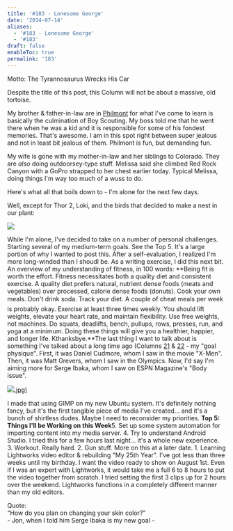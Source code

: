 ```yaml
---
title: '#183 - Lonesome George'
date: '2014-07-14'
aliases:
  - '#183 - Lonesome George'
  - '#183'
draft: false
enableToc: true
permalink: '183'
---
```


Motto: The Tyrannosaurus Wrecks His Car

  
Despite the title of this post, this Column will not be about a massive, old tortoise.

  
My brother & father-in-law are in [Philmont](http://philmontscoutranch.org/About.aspx) for what I've come to learn is basically the culmination of Boy Scouting. My boss told me that he went there when he was a kid and it is responsible for some of his fondest memories. That's awesome. I am in this spot right between super jealous and not in least bit jealous of them. Philmont is fun, but demanding fun.

  
My wife is gone with my mother-in-law and her siblings to Colorado. They are _also_ doing outdoorsey-type stuff. Melissa said she climbed Red Rock Canyon with a GoPro strapped to her chest earlier today. Typical Melissa, doing things I'm way too much of a wuss to do.  
  
Here's what all that boils down to - I'm alone for the next few days.  
  
Well, except for Thor 2, Loki, and the birds that decided to make a nest in our plant:  
  
  
[![](assets/183-1.jpg)](http://4.bp.blogspot.com/-GTFSfe6w-Ho/U8S8MCJZeNI/AAAAAAABZhk/-W4KRJoKMKc/s1600/IMG%5F20140713%5F115721.jpg)

  
While I'm alone, I've decided to take on a number of personal challenges. Starting several of my medium-term goals. See the Top 5\. It's a large portion of why I wanted to post this. After a self-evaluation, I realized I'm more long-winded than I shoudl be. As a writing exercise, I did this next bit. An overview of my understanding of fitness, in 100 words: **Being fit is worth the effort. Fitness necessitates both a quality diet and consistent exercise. A quality diet prefers natural, nutrient dense foods (meats and vegetables) over processed, calorie dense foods (donuts). Cook your own meals. Don't drink soda. Track your diet. A couple of cheat meals per week is probably okay. Exercise at least three times weekly. You should lift weights, elevate your heart rate, and maintain flexibility. Use free weights, not machines. Do squats, deadlifts, bench, pullups, rows, presses, run, and yoga at a minimum. Doing these things will give you a healthier, happier, and longer life. Kthanksbye.**The last thing I want to talk about is something I've talked about a long time ago (Columns [21](http://aarongilly.blogspot.com/2012/07/21-my-last-summers-last-week.html) & [22](http://aarongilly.blogspot.com/2012/08/22-its-my-party-and-ill-cry-to-get.html) - my "goal physique". First, it was Daniel Cudmore, whom I saw in the movie "X-Men". Then, it was Matt Grevers, whom I saw in the Olympics. Now, I'd say I'm aiming more for Serge Ibaka, whom I saw on ESPN Magazine's "Body issue".   

[![](assets/183-2.jpg).jpg)](http://3.bp.blogspot.com/-I2JmLsYf1AY/U8S5g98Fe0I/AAAAAAABZhA/gPax3dMH87M/s1600/Goal+Physique%28s%29.jpg)

I made that using GIMP on my new Ubuntu system. It's definitely nothing fancy, but it's the first tangible piece of media I've created... and it's a bunch of shirtless dudes. Maybe I need to reconsider my priorities. **Top 5: Things I'll be Working on this Week**5\. Set up some system automation for importing content into my media server. 4\. Try to understand Android Studio. I tried this for a few hours last night... it's a whole new experience. 3\. Workout. Really hard. 2\. Gun stuff. More on this at a later date. 1\. Learning Lightworks video editor & rebuilding "My 25th Year". I've got less than three weeks until my birthday. I want the video ready to show on August 1st. Even if I was an expert with Lightworks, it would take me a full 6 to 8 hours to put the video together from scratch. I tried setting the first 3 clips up for 2 hours over the weekend. Lightworks functions in a completely different manner than my old editors.

  
Quote:   
“How do you plan on changing your skin color?”  
\- Jon, when I told him Serge Ibaka is my new goal -
